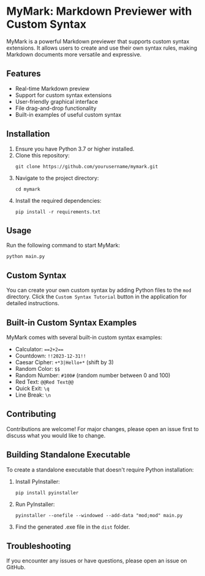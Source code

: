 # MyMark: Markdown Previewer with Custom Syntax

MyMark is a powerful Markdown previewer that supports custom syntax extensions. It allows users to create and use their own syntax rules, making Markdown documents more versatile and expressive.

## Features

- Real-time Markdown preview
- Support for custom syntax extensions
- User-friendly graphical interface
- File drag-and-drop functionality
- Built-in examples of useful custom syntax

## Installation

1. Ensure you have Python 3.7 or higher installed.
2. Clone this repository:
   ```
   git clone https://github.com/yourusername/mymark.git
   ```
3. Navigate to the project directory:
   ```
   cd mymark
   ```
4. Install the required dependencies:
   ```
   pip install -r requirements.txt
   ```

## Usage

Run the following command to start MyMark:
```
python main.py
```

## Custom Syntax

You can create your own custom syntax by adding Python files to the `mod` directory. Click the `Custom Syntax Tutorial` button in the application for detailed instructions.

## Built-in Custom Syntax Examples

MyMark comes with several built-in custom syntax examples:

- Calculator: `==2+2==`
- Countdown: `!!2023-12-31!!`
- Caesar Cipher: `+*3|Hello+*` (shift by 3)
- Random Color: `$$`
- Random Number: `#100#` (random number between 0 and 100)
- Red Text: `@@Red Text@@`
- Quick Exit: `\q`
- Line Break: `\n`

## Contributing

Contributions are welcome! For major changes, please open an issue first to discuss what you would like to change.

## Building Standalone Executable

To create a standalone executable that doesn't require Python installation:

1. Install PyInstaller:
   ```
   pip install pyinstaller
   ```
2. Run PyInstaller:
   ```
   pyinstaller --onefile --windowed --add-data "mod;mod" main.py
   ```
3. Find the generated .exe file in the `dist` folder.

## Troubleshooting

If you encounter any issues or have questions, please open an issue on GitHub.
